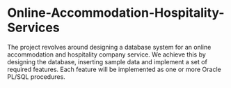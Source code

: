 # Online-Accommodation-Hospitality-Services


The project revolves around designing a database system for an online accommodation and hospitality company service.  We achieve this by designing the database, inserting sample data and implement a set of required features. Each feature will be implemented as one or more Oracle PL/SQL procedures.
